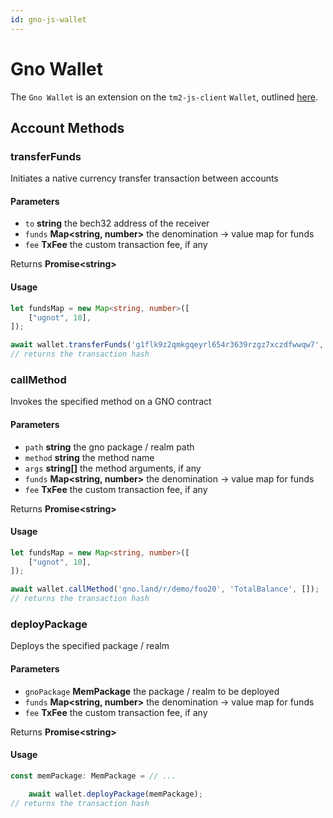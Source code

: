 ```yaml
---
id: gno-js-wallet
---
```


# Gno Wallet

The `Gno Wallet` is an extension on the `tm2-js-client` `Wallet`, outlined [here](../tm2-js-client/wallet.md).

## Account Methods

### transferFunds

Initiates a native currency transfer transaction between accounts

#### Parameters

* `to` **string** the bech32 address of the receiver
* `funds` **Map<string, number\>** the denomination -> value map for funds
* `fee` **TxFee** the custom transaction fee, if any

Returns **Promise<string\>**

#### Usage

```ts
let fundsMap = new Map<string, number>([
    ["ugnot", 10],
]);

await wallet.transferFunds('g1flk9z2qmkgqeyrl654r3639rzgz7xczdfwwqw7', fundsMap);
// returns the transaction hash
```

### callMethod

Invokes the specified method on a GNO contract

#### Parameters

* `path` **string** the gno package / realm path
* `method` **string** the method name
* `args` **string[]** the method arguments, if any
* `funds` **Map<string, number\>** the denomination -> value map for funds
* `fee` **TxFee** the custom transaction fee, if any

Returns **Promise<string\>**

#### Usage

```ts
let fundsMap = new Map<string, number>([
    ["ugnot", 10],
]);

await wallet.callMethod('gno.land/r/demo/foo20', 'TotalBalance', []);
// returns the transaction hash
```

### deployPackage

Deploys the specified package / realm

#### Parameters

* `gnoPackage` **MemPackage** the package / realm to be deployed
* `funds` **Map<string, number\>** the denomination -> value map for funds
* `fee` **TxFee** the custom transaction fee, if any

Returns **Promise<string\>**

#### Usage

```ts
const memPackage: MemPackage = // ...

    await wallet.deployPackage(memPackage);
// returns the transaction hash
```
